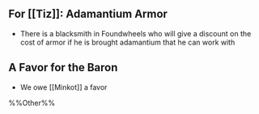 ## For [[Tiz]]: Adamantium Armor
- There is a blacksmith in Foundwheels who will give a discount on the cost of armor if he is brought adamantium that he can work with

## A Favor for the Baron
- We owe [[Minkot]] a favor

%%Other%%
